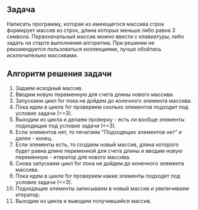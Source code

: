 ## Задача

Написать программу, которая из имеющегося массива строк формирует массив из строк, длина которых меньше либо равна 3 символа. Первоначальный массив можно ввести с клавиатуры, либо задать на старте выполнения алгоритма. При решении не рекомендуется пользоваться коллекциями, лучше обойтись исключительно массивами.

## Алгоритм решения задачи

1. Задаем исходный массив.
2. Вводим новую переменную для счета длины нового массива.
3. Запускаем цикл for пока не дойдем до конечного элемента массива.
4. Пока идем в цикле for проверяем сколько элементов подходит под условие задачи (<=3).
5. Выходим из цикла и делаем проверку - есть ли вообще элементы подходящие под условие задачи (<=3).
6. Если элементов нет, то печатаем "Подходящих элементов нет" и далее - конец.
7. Если элементы есть, то создаем новый массив, длина которого будет равна длине переменной для счета длины и вводим новую переменную - итератор для нового массива.
8. Снова запускаем цикл for пока не дойдем до конечного элемента массива.
9. Пока идем в цикле for проверяем какие элементы подходят под условие задачи (<=3).
10. Подходящие элементы записываем в новый массив и увеличиваем итератор.
11. Выходим из цикла и выводим получившийся массив.



